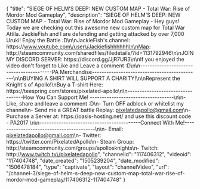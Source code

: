 {
    "title": "SIEGE OF HELM'S DEEP: NEW CUSTOM MAP - Total War: Rise of Mordor Mod Gameplay",
    "description": "SIEGE OF HELM'S DEEP: NEW CUSTOM MAP - Total War: Rise of Mordor Mod Gameplay - Hey guys! Today we are checking out this awesome new custom map for Total War Attila. JackieFish and I are defending and getting attacked by over 7,000 Uruki! Enjoy the Battle :D\n\nJackieFish's channel: https:\/\/www.youtube.com\/user\/Jackiefishhhhhh\n\nMap: http:\/\/steamcommunity.com\/sharedfiles\/filedetails\/?id=1131792946\n\nJOIN MY DISCORD SERVER: https:\/\/discord.gg\/JjR7UR3\n\nIf you enjoyed the video don't forget to Like and Leave a comment :D\n\n-----------------------------------------PA Merchandise---------------------------------------------\n\nBUYING A SHIRT WILL SUPPORT A CHARITY!\n\nRepresent the Knight's of Apollo!\nBuy a T-shirt Here: https:\/\/teespring.com\/stores\/pixelated-apollo\n\n----------------------------------How You Can Support Me! -----------------------------------\n\n- Like, share and leave a comment :D\n- Turn OFF adblock or whitelist my channel\n- Send me a GREAT battle Replay: pixelatedapollo@gmail.com\n- Purchase a Server at: https:\/\/oasis-hosting.net\/ and use this discount code - PA2017 \n\n------------------------------------------Connect With Me!-----------------------------------------\n\n- Email: pixelatedapollo@gmail.com\n- Twitter: https:\/\/twitter.com\/PixelatedApollo\n- Steam Group:  http:\/\/steamcommunity.com\/groups\/apollosknights\n- Twitch: http:\/\/www.twitch.tv\/pixelatedapollo",
    "channelid": "117406312",
    "videoid": "117404748",
    "date_created": "1505239204",
    "date_modified": "1506478184",
    "type": "captivate",
    "layout": "channelVideo",
    "url": "\/channel-3\/siege-of-helm-s-deep-new-custom-map-total-war-rise-of-mordor-mod-gameplay\/117406312-117404748"
}
